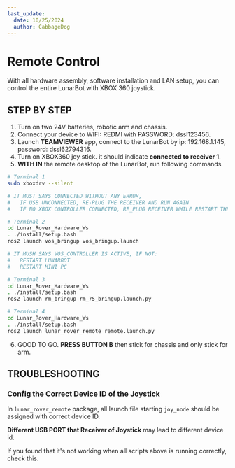 ```yaml
---
last_update:
  date: 10/25/2024
  author: CabbageDog
---
```


# Remote Control

With all hardware assembly, software installation and LAN setup, you can control the entire LunarBot with XBOX 360 joystick. 

## STEP BY STEP
1. Turn on two 24V batteries, robotic arm and chassis.
2. Connect your device to WIFI: REDMI with PASSWORD: dssl123456. 
3. Launch **TEAMVIEWER** app, connect to the LunarBot by ip: 192.168.1.145, password: dssl62794316.
4. Turn on XBOX360 joy stick. it should indicate **connected to receiver 1**. 
4. **WITH IN** the remote desktop of the LunarBot, run following commands
```bash
# Terminal 1
sudo xboxdrv --silent

# IT MUST SAYS CONNECTED WITHOUT ANY ERROR, 
#   IF USB UNCONNECTED, RE-PLUG THE RECEIVER AND RUN AGAIN
#   IF NO XBOX CONTROLLER CONNECTED, RE_PLUG RECEIVER WHILE RESTART THE JOYSTICK, THEN RUN AGAIN
```
```bash
# Terminal 2
cd Lunar_Rover_Hardware_Ws
. ./install/setup.bash
ros2 launch vos_bringup vos_bringup.launch

# IT MUSH SAYS VOS_CONTROLLER IS ACTIVE, IF NOT:
#   RESTART LUNARBOT
#   RESTART MINI PC
```

```bash
# Terminal 3
cd Lunar_Rover_Hardware_Ws
. ./install/setup.bash
ros2 launch rm_bringup rm_75_bringup.launch.py
```

```bash
# Terminal 4
cd Lunar_Rover_Hardware_Ws
. ./install/setup.bash
ros2 launch lunar_rover_remote remote.launch.py
```

6. GOOD TO GO. **PRESS BUTTON B** then stick for chassis and only stick for arm.

## TROUBLESHOOTING

### Config the Correct Device ID of the Joystick
In `lunar_rover_remote` package, all launch file starting `joy_node` should be assigned with correct device ID. 

**Different USB PORT that Receiver of Joystick** may lead to different device id. 

If you found that it's not working when all scripts above is running correctly, check this.